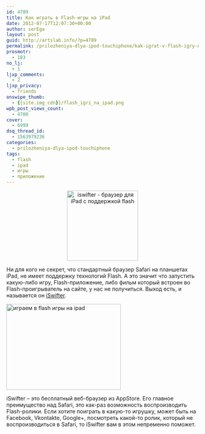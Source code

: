 ```yaml
---
id: 4789
title: Как играть в Flash-игры на iPad
date: 2012-07-17T12:07:30+00:00
author: serEga
layout: post
guid: http://artslab.info/?p=4789
permalink: /prilozheniya-dlya-ipod-touchiphone/kak-igrat-v-flash-igry-na-ipad/
prosmotr:
  - 183
no_lj:
  - 1
ljxp_comments:
  - 2
ljxp_privacy:
  - friends
onswipe_thumb:
  - {{site.img_cdn}}/flash_igri_na_ipad.png
wpb_post_views_count:
  - 4700
cover:
  - 6999
dsq_thread_id:
  - 1563979236
categories:
  - prilozheniya-dlya-ipod-touchiphone
tags:
  - flash
  - ipad
  - игры
  - приложение
---
```

<center>
  <img src="{{site.img_cdn}}/iswifter_ipad_flash.jpg" alt="iswifter - браузер для iPad с поддержкой flash" title="iswifter_ipad_flash" width="186" height="184" class="aligncenter size-full wp-image-4790" srcset="{{site.img_cdn}}/iswifter_ipad_flash.jpg 186w, {{site.img_cdn}}/iswifter_ipad_flash-100x100.jpg 100w" sizes="(max-width: 186px) 100vw, 186px" />
</center>

Ни для кого не секрет, что стандартный браузер Safari на планшетах iPad, не имеет поддержку технологий Flash. А это значит что запустить какую-либо игру, Flash-приложение, либо фильм который встроен во Flash-проигрыватель на сайте, у нас не получиться. Выход есть, и называется он [iSwifter](http://itunes.apple.com/us/app/iswifter-flash-web-browser/id388857173?mt=8).

[<img src="{{site.img_cdn}}/flash_igri_na_ipad-300x225.png" alt="играем в flash игры на ipad" title="flash_igri_na_ipad" width="300" height="225" class="aligncenter size-medium wp-image-4791" srcset="{{site.img_cdn}}/flash_igri_na_ipad-300x225.png 300w, {{site.img_cdn}}/flash_igri_na_ipad.png 1024w" sizes="(max-width: 300px) 100vw, 300px" />]({{site.img_cdn}}/flash_igri_na_ipad.png)

iSwifter &#8211; это бесплатный веб-браузер из AppStore. Его главное преимущество над Safari, это как-раз возможность воспроизводить Flash-ролики. Если хотите поиграть в какую-то игрушку, может быть на Facebook, Vkontakte, Google+, посмотреть какой-то ролик, который не воспроизводиться в Safari, то iSwifter вам в этом непременно поможет.
